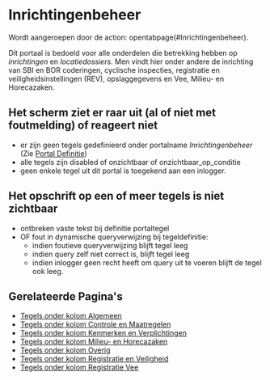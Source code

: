 # Inrichtingenbeheer

Wordt aangeroepen door de action: opentabpage(#Inrichtingenbeheer).

Dit portaal is bedoeld voor alle onderdelen die betrekking hebben op _inrichtingen_ en _locatiedossiers_. Men vindt hier onder andere de inrichting van SBI en BOR coderingen, cyclische inspecties, registratie en veiligheidsinstellingen (REV), opslaggegevens en Vee, Milieu- en Horecazaken.

## Het scherm ziet er raar uit (al of niet met foutmelding) of reageert niet

- er zijn geen tegels gedefinieerd onder portalname _Inrichtingenbeheer_ (Zie [Portal Definitie](../../../instellen_inrichten/portaldefinitie/README.md))
- alle tegels zijn disabled of onzichtbaar of onzichtbaar_op_conditie
- geen enkele tegel uit dit portal is toegekend aan een inlogger.

## Het opschrift op een of meer tegels is niet zichtbaar

- ontbreken vaste tekst bij definitie portaltegel
- OF fout in dynamische queryverwijzing bij tegeldefinitie:
  - indien foutieve queryverwijzing blijft tegel leeg
  - indien query zelf niet correct is, blijft tegel leeg
  - indien inlogger geen recht heeft om query uit te voeren blijft de tegel ook leeg.

## Gerelateerde Pagina's

- [Tegels onder kolom Algemeen](tegels_kolom_algemeen/README.md)
- [Tegels onder kolom Controle en Maatregelen](tegels_kolom_controle_en_maatregelen/README.md)
- [Tegels onder kolom Kenmerken en Verplichtingen](tegels_kolom_kenmerken_en_verplichtingen/README.md)
- [Tegels onder kolom Milieu- en Horecazaken](tegels_kolom_milieu-_en_horecazaken/README.md)
- [Tegels onder kolom Overig](tegels_kolom_overig/README.md)
- [Tegels onder kolom Registratie en Veiligheid](tegels_kolom_registratie_en_veiligheid/README.md)
- [Tegels onder kolom Registratie Vee](tegels_kolom_registratie_vee/README.md)

